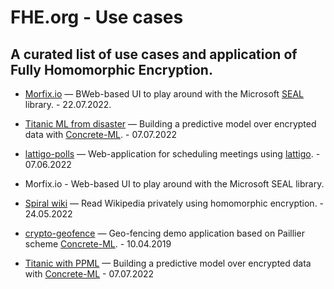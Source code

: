 # FHE.org - Use cases
## A curated list of use cases and application of Fully Homomorphic Encryption.


- <a href="https://www.kaggle.com/code/concretemlteam/titanic-with-privacy-preserving-machine-learning/notebook?scriptVersionId=101476741" target="_blank">Morfix.io</a> — BWeb-based UI to play around with the Microsoft <a href="https://fhe.org/talks/homomorphic-large-precision-integers-using-concrete" target="_blank">SEAL</a> library. - 22.07.2022.

- <a href="https://www.kaggle.com/code/concretemlteam/titanic-with-privacy-preserving-machine-learning/notebook?scriptVersionId=101476741" target="_blank">Titanic ML from disaster</a> — Building a predictive model over encrypted data with <a href="https://fhe.org/talks/homomorphic-large-precision-integers-using-concrete" target="_blank">Concrete-ML</a>. - 07.07.2022

- <a href="https://github.com/ldsec/lattigo-polls-demo" target="_blank">lattigo-polls</a> — Web-application for scheduling meetings using <a href="https://github.com/jonaschn/awesome-he#lattigo">lattigo</a>. - 07.06.2022

- Morfix.io - Web-based UI to play around with the Microsoft SEAL library.

- <a href="https://github.com/Georeactor/encrypted-geofence" target="_blank">Spiral wiki</a> — Read Wikipedia privately using homomorphic encryption. - 24.05.2022

- <a href="https://github.com/Georeactor/encrypted-geofence" target="_blank">crypto-geofence</a> — Geo-fencing demo application based on Paillier scheme <a href="https://fhe.org/talks/homomorphic-large-precision-integers-using-concrete" target="_blank">Concrete-ML</a>. - 10.04.2019

- <a href="https://fhe.org/talks/homomorphic-large-precision-integers-using-concrete" target="_blank">Titanic with PPML</a> — Building a predictive model over encrypted data with <a href="https://fhe.org/talks/homomorphic-large-precision-integers-using-concrete" target="_blank">Concrete-ML</a> - 07.07.2022
